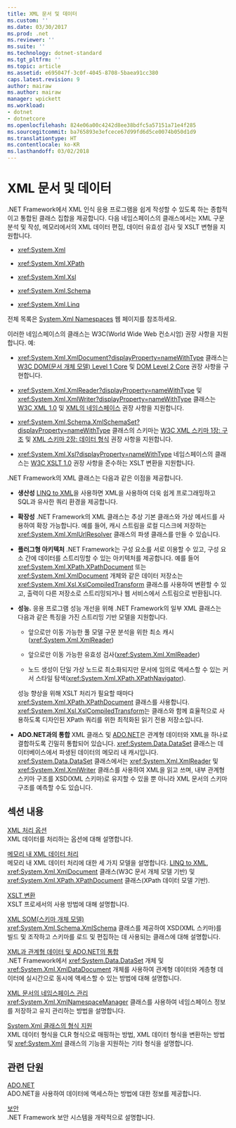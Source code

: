 ```yaml
---
title: XML 문서 및 데이터
ms.custom: ''
ms.date: 03/30/2017
ms.prod: .net
ms.reviewer: ''
ms.suite: ''
ms.technology: dotnet-standard
ms.tgt_pltfrm: ''
ms.topic: article
ms.assetid: e695047f-3c0f-4045-8708-5baea91cc380
caps.latest.revision: 9
author: mairaw
ms.author: mairaw
manager: wpickett
ms.workload:
- dotnet
- dotnetcore
ms.openlocfilehash: 824e06a00c4242d8ee38bdfc5a57151a71e4f285
ms.sourcegitcommit: ba765893e3efcece67d99fd6d5ce0074b050d1d9
ms.translationtype: HT
ms.contentlocale: ko-KR
ms.lasthandoff: 03/02/2018
---
```

# <a name="xml-documents-and-data"></a>XML 문서 및 데이터
.NET Framework에서 XML 인식 응용 프로그램을 쉽게 작성할 수 있도록 하는 종합적이고 통합된 클래스 집합을 제공합니다. 다음 네임스페이스의 클래스에서는 XML 구문 분석 및 작성, 메모리에서의 XML 데이터 편집, 데이터 유효성 검사 및 XSLT 변형을 지원합니다.  
  
-   <xref:System.Xml>  
  
-   <xref:System.Xml.XPath>  
  
-   <xref:System.Xml.Xsl>  
  
-   <xref:System.Xml.Schema>  
  
-   <xref:System.Xml.Linq>  
  
 전체 목록은 [System.Xml Namespaces](http://msdn.microsoft.com/library/gg145036.aspx) 웹 페이지를 참조하세요.  
  
 이러한 네임스페이스의 클래스는 W3C(World Wide Web 컨소시엄) 권장 사항을 지원합니다. 예:  
  
-   <xref:System.Xml.XmlDocument?displayProperty=nameWithType> 클래스는 [W3C DOM(문서 개체 모델) Level 1 Core](http://www.w3.org/TR/REC-DOM-Level-1/) 및 [DOM Level 2 Core](http://www.w3.org/TR/DOM-Level-2-Core/) 권장 사항을 구현합니다.  
  
-   <xref:System.Xml.XmlReader?displayProperty=nameWithType> 및 <xref:System.Xml.XmlWriter?displayProperty=nameWithType> 클래스는 [W3C XML 1.0](http://www.w3.org/TR/2006/REC-xml-20060816/) 및 [XML의 네임스페이스](http://www.w3.org/TR/REC-xml-names/) 권장 사항을 지원합니다.  
  
-   <xref:System.Xml.Schema.XmlSchemaSet?displayProperty=nameWithType> 클래스의 스키마는 [W3C XML 스키마 1장: 구조](http://www.w3.org/TR/xmlschema-1/) 및 [XML 스키마 2장: 데이터 형식](http://www.w3.org/TR/xmlschema-2/) 권장 사항을 지원합니다.  
  
-   <xref:System.Xml.Xsl?displayProperty=nameWithType> 네임스페이스의 클래스는 [W3C XSLT 1.0](http://www.w3.org/TR/xslt) 권장 사항을 준수하는 XSLT 변환을 지원합니다.  
  
 .NET Framework의 XML 클래스는 다음과 같은 이점을 제공합니다.  
  
-   **생산성** [LINQ to XML](http://msdn.microsoft.com/library/f0fe21e9-ee43-4a55-b91a-0800e5782c13)을 사용하면 XML을 사용하여 더욱 쉽게 프로그래밍하고 SQL과 유사한 쿼리 환경을 제공합니다.  
  
-   **확장성** .NET Framework의 XML 클래스는 추상 기본 클래스와 가상 메서드를 사용하여 확장 가능합니다. 예를 들어, 캐시 스트림을 로컬 디스크에 저장하는 <xref:System.Xml.XmlUrlResolver> 클래스의 파생 클래스를 만들 수 있습니다.  
  
-   **플러그형 아키텍처** .NET Framework는 구성 요소를 서로 이용할 수 있고, 구성 요소 간에 데이터를 스트리밍할 수 있는 아키텍처를 제공합니다. 예를 들어 <xref:System.Xml.XPath.XPathDocument> 또는 <xref:System.Xml.XmlDocument> 개체와 같은 데이터 저장소는 <xref:System.Xml.Xsl.XslCompiledTransform> 클래스를 사용하여 변환할 수 있고, 출력이 다른 저장소로 스트리밍되거나 웹 서비스에서 스트림으로 반환됩니다.  
  
-   **성능.** 응용 프로그램 성능 개선을 위해 .NET Framework의 일부 XML 클래스는 다음과 같은 특징을 가진 스트리밍 기반 모델을 지원합니다.  
  
    -   앞으로만 이동 가능한 풀 모델 구문 분석을 위한 최소 캐시(<xref:System.Xml.XmlReader>)  
  
    -   앞으로만 이동 가능한 유효성 검사(<xref:System.Xml.XmlReader>)  
  
    -   노드 생성이 단일 가상 노드로 최소화되지만 문서에 임의로 액세스할 수 있는 커서 스타일 탐색(<xref:System.Xml.XPath.XPathNavigator>).  
  
     성능 향상을 위해 XSLT 처리가 필요할 때마다 <xref:System.Xml.XPath.XPathDocument> 클래스를 사용합니다. <xref:System.Xml.Xsl.XslCompiledTransform>는  클래스와 함께 효율적으로 사용하도록 디자인된 XPath 쿼리를 위한 최적화된 읽기 전용 저장소입니다.  
  
-   **ADO.NET과의 통합** XML 클래스 및 [ADO.NET](../../../../docs/framework/data/adonet/index.md)은 관계형 데이터와 XML을 하나로 결합하도록 긴밀히 통합되어 있습니다. <xref:System.Data.DataSet> 클래스는 데이터베이스에서 파생된 데이터의 메모리 내 캐시입니다. <xref:System.Data.DataSet> 클래스에서는 <xref:System.Xml.XmlReader> 및 <xref:System.Xml.XmlWriter> 클래스를 사용하여 XML을 읽고 쓰며, 내부 관계형 스키마 구조를 XSD(XML 스키마)로 유지할 수 있을 뿐 아니라 XML 문서의 스키마 구조를 예측할 수도 있습니다.  
  
## <a name="in-this-section"></a>섹션 내용  
 [XML 처리 옵션](../../../../docs/standard/data/xml/xml-processing-options.md)  
 XML 데이터를 처리하는 옵션에 대해 설명합니다.  
  
 [메모리 내 XML 데이터 처리](../../../../docs/standard/data/xml/processing-xml-data-in-memory.md)  
 메모리 내 XML 데이터 처리에 대한 세 가지 모델을 설명합니다. [LINQ to XML](http://msdn.microsoft.com/library/f0fe21e9-ee43-4a55-b91a-0800e5782c13), <xref:System.Xml.XmlDocument> 클래스(W3C 문서 개체 모델 기반) 및 <xref:System.Xml.XPath.XPathDocument> 클래스(XPath 데이터 모델 기반).  
  
 [XSLT 변환](../../../../docs/standard/data/xml/xslt-transformations.md)  
 XSLT 프로세서의 사용 방법에 대해 설명합니다.  
  
 [XML SOM(스키마 개체 모델)](../../../../docs/standard/data/xml/xml-schema-object-model-som.md)  
 <xref:System.Xml.Schema.XmlSchema> 클래스를 제공하여 XSD(XML 스키마)를 빌드 및 조작하고 스키마를 로드 및 편집하는 데 사용되는 클래스에 대해 설명합니다.  
  
 [XML과 관계형 데이터 및 ADO.NET의 통합](../../../../docs/standard/data/xml/xml-integration-with-relational-data-and-adonet.md)  
 .NET Framework에서 <xref:System.Data.DataSet> 개체 및 <xref:System.Xml.XmlDataDocument> 개체를 사용하여 관계형 데이터와 계층형 데이터에 실시간으로 동시에 액세스할 수 있는 방법에 대해 설명합니다.  
  
 [XML 문서의 네임스페이스 관리](../../../../docs/standard/data/xml/managing-namespaces-in-an-xml-document.md)  
 <xref:System.Xml.XmlNamespaceManager> 클래스를 사용하여 네임스페이스 정보를 저장하고 유지 관리하는 방법을 설명합니다.  
  
 [System.Xml 클래스의 형식 지원](../../../../docs/standard/data/xml/type-support-in-the-system-xml-classes.md)  
 XML 데이터 형식을 CLR 형식으로 매핑하는 방법, XML 데이터 형식을 변환하는 방법 및 <xref:System.Xml> 클래스의 기능을 지원하는 기타 형식을 설명합니다.  
  
## <a name="related-sections"></a>관련 단원  
 [ADO.NET](../../../../docs/framework/data/adonet/index.md)  
 ADO.NET을 사용하여 데이터에 액세스하는 방법에 대한 정보를 제공합니다.  
  
 [보안](../../../../docs/standard/security/index.md)  
 .NET Framework 보안 시스템을 개략적으로 설명합니다.  
  